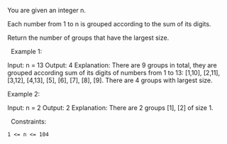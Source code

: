 You are given an integer n.

Each number from 1 to n is grouped according to the sum of its digits.

Return the number of groups that have the largest size.

 
Example 1:

Input: n = 13
Output: 4
Explanation: There are 9 groups in total, they are grouped according sum of its digits of numbers from 1 to 13:
[1,10], [2,11], [3,12], [4,13], [5], [6], [7], [8], [9].
There are 4 groups with largest size.


Example 2:

Input: n = 2
Output: 2
Explanation: There are 2 groups [1], [2] of size 1.


 
Constraints:


	1 <= n <= 104

